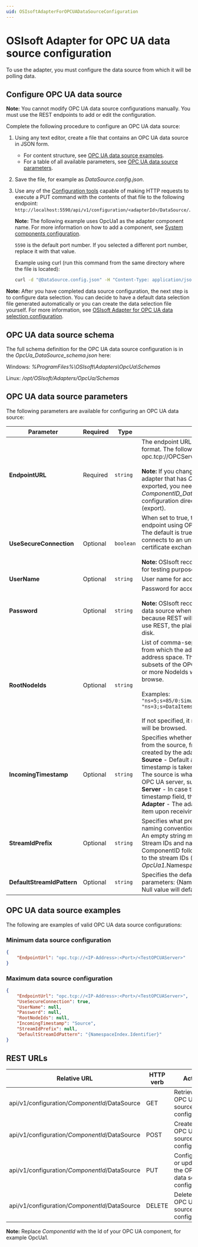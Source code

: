 ```yaml
---
uid: OSIsoftAdapterForOPCUADataSourceConfiguration
---
```


# OSIsoft Adapter for OPC UA data source configuration

To use the adapter, you must configure the data source from which it will be polling data.

## Configure OPC UA data source

**Note:** You cannot modify OPC UA data source configurations manually. You must use the REST endpoints to add or edit the configuration.

Complete the following procedure to configure an OPC UA data source:

1. Using any text editor, create a file that contains an OPC UA data source in JSON form.
    - For content structure, see [OPC UA data source examples](#opc-ua-data-source-examples).
    - For a table of all available parameters, see [OPC UA data source parameters](#opc-ua-data-source-parameters).
2. Save the file, for example as _DataSource.config.json_.
3. Use any of the [Configuration tools](xref:ConfigurationTools) capable of making HTTP requests to execute a PUT command with the contents of that file to the following endpoint: `http://localhost:5590/api/v1/configuration/<adapterId>/DataSource/`.

      **Note:** The following example uses OpcUa1 as the adapter component name. For more information on how to add a component, see [System components configuration](xref:SystemComponentsConfiguration).

    `5590` is the default port number. If you selected a different port number, replace it with that value.

    Example using curl (run this command from the same directory where the file is located):

    ```bash
    curl -d "@DataSource.config.json" -H "Content-Type: application/json" -X PUT "http://localhost:5590/api/v1/configuration/OpcUa1/DataSource"
    ```

**Note:** After you have completed data source configuration, the next step is to configure data selection. You can decide to have a default data selection file generated automatically or you can create the data selection file yourself. For more information, see [OSIsoft Adapter for OPC UA data selection configuration](xref:OSIsoftAdapterForOPCUADataSelectionConfiguration).

## OPC UA data source schema

The full schema definition for the OPC UA data source configuration is in the _OpcUa_DataSource_schema.json_ here:

Windows: *%ProgramFiles%\OSIsoft\Adapters\OpcUa\Schemas*

Linux: */opt/OSIsoft/Adapters/OpcUa/Schemas*

## OPC UA data source parameters

The following parameters are available for configuring an OPC UA data source:

| Parameter | Required | Type | Description |
|-----------|----------|------|-------------|
| **EndpointURL** | Required | `string` | The endpoint URL of the OPC UA server in opc.tcp format. The following is an example of the URL format: opc.tcp://OPCServerHost:Port/OpcUa/SimulationServer<br><br>**Note:** If you change the EndpointURL on a configured adapter that has _ComponentID_DataSelection_.json file exported, you need to remove the _ComponentID_DataSelection.json_ file from the configuration directory to trigger a new browse (export).|
| **UseSecureConnection**|Optional | `boolean` | When set to true, the adapter connects to a secure endpoint using OPC UA certificate exchange operation. The default is true. When set to false, the adapter connects to an unsecured endpoint of the server and certificate exchange operation is not required.<br><br>**Note:** OSIsoft recommends setting this option to false for testing purposes only.|
| **UserName** | Optional | `string` | User name for accessing the OPC UA server. |
| **Password** | Optional | `string` | Password for accessing the OPC UA server.<br><br>**Note:** OSIsoft recommends using REST to configure the data source when the password must be specified because REST will encrypt the password. If you do not use REST, the plain text password will be stored on-disk.|
| **RootNodeIds** | Optional | `string` | List of comma-separated NodeIds of those objects from which the adapter browses the OPC UA server address space. This option allows to select only subsets of the OPC UA address by explicitly listing one or more NodeIds which are used to start the initial browse.<br><br>Examples:<br>`"ns=5;s=85/0:Simulation"`<br>`"ns=3;s=DataItems"`<br><br>If not specified, it means that the whole address space will be browsed.|
| **IncomingTimestamp** | Optional | `string` | Specifies whether the incoming timestamp is taken from the source, from the OPC UA server, or should be created by the adapter instance. <br> **Source** - Default and recommended setting. The timestamp is taken from the source timestamp field. The source is what provides data for the item to the OPC UA server, such as a field device.<br> **Server** - In case the OPC UA item has an invalid source timestamp field, the Server timestamp can be used.<br> **Adapter** - The adapter generates a timestamp for the item upon receiving it from the OPC UA server.|
| **StreamIdPrefix** | Optional | `string` | Specifies what prefix is used for Stream IDs. The naming convention is StreamIdPrefix.StreamId. **Note:** An empty string means no prefix will be added to the Stream IDs and names. Null value will default to ComponentID followed by dot character will be added to the stream IDs (for example, *OpcUa1*.NamespaceIndex.Identifier).|
| **DefaultStreamIdPattern** | Optional | `string` | Specifies the default stream Id pattern to use. Possible parameters: {NamespaceIndex}, {Identifier}, {Name}. Null value will default to {NamespaceIndex.Identifier}. |

## OPC UA data source examples

The following are examples of valid OPC UA data source configurations:

### Minimum data source configuration

```json
{
    "EndpointUrl": "opc.tcp://<IP-Address>:<Port>/<TestOPCUAServer>"
}
```

### Maximum data source configuration

```json
{
    "EndpointUrl": "opc.tcp://<IP-Address>:<Port>/<TestOPCUAServer>",
    "UseSecureConnection": true,
    "UserName": null,
    "Password": null,
    "RootNodeIds": null,
    "IncomingTimestamp": "Source",
    "StreamIdPrefix": null,
    "DefaultStreamIdPattern": "{NamespaceIndex.Identifier}"
}
```

## REST URLs

| Relative URL | HTTP verb | Action |
| ------------ | --------- | ------ |
| api/v1/configuration/_ComponentId_/DataSource  | GET | Retrieves the OPC UA data source configuration |
| api/v1/configuration/_ComponentId_/DataSource  | POST | Creates the OPC UA data source configuration |
| api/v1/configuration/_ComponentId_/DataSource  | PUT | Configures or updates the OPC UA data source configuration |
| api/v1/configuration/_ComponentId_/DataSource | DELETE | Deletes the OPC UA data source configuration |

**Note:** Replace _ComponentId_ with the Id of your OPC UA component, for example OpcUa1.
